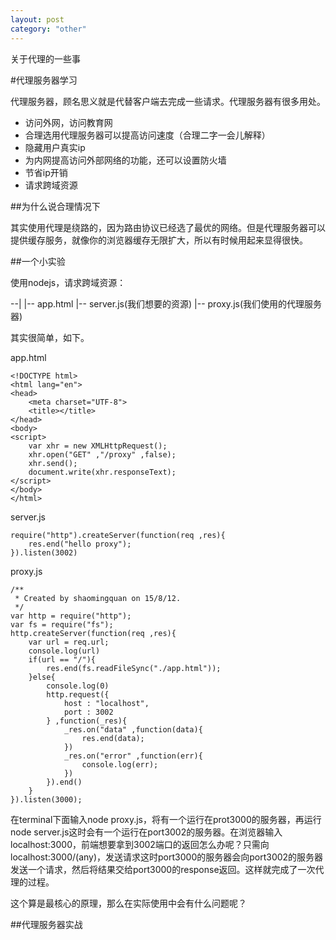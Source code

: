 ```yaml
---
layout: post
category: "other"
---
```


关于代理的一些事

#代理服务器学习

代理服务器，顾名思义就是代替客户端去完成一些请求。代理服务器有很多用处。

- 访问外网，访问教育网
- 合理选用代理服务器可以提高访问速度（合理二字一会儿解释）
- 隐藏用户真实ip
- 为内网提高访问外部网络的功能，还可以设置防火墙
- 节省ip开销
- 请求跨域资源

##为什么说合理情况下

其实使用代理是绕路的，因为路由协议已经选了最优的网络。但是代理服务器可以提供缓存服务，就像你的浏览器缓存无限扩大，所以有时候用起来显得很快。

##一个小实验

使用nodejs，请求跨域资源：

--|
  |-- app.html
  |-- server.js(我们想要的资源)
  |-- proxy.js(我们使用的代理服务器)

其实很简单，如下。

app.html

    <!DOCTYPE html>
    <html lang="en">
    <head>
        <meta charset="UTF-8">
        <title></title>
    </head>
    <body>
    <script>
        var xhr = new XMLHttpRequest();
        xhr.open("GET" ,"/proxy" ,false);
        xhr.send();
        document.write(xhr.responseText);
    </script>
    </body>
    </html>


server.js

```
require("http").createServer(function(req ,res){
    res.end("hello proxy");
}).listen(3002)
```

proxy.js

```
/**
 * Created by shaomingquan on 15/8/12.
 */
var http = require("http");
var fs = require("fs");
http.createServer(function(req ,res){
    var url = req.url;
    console.log(url)
    if(url == "/"){
        res.end(fs.readFileSync("./app.html"));
    }else{
        console.log(0)
        http.request({
            host : "localhost",
            port : 3002
        } ,function(_res){
            _res.on("data" ,function(data){
                res.end(data);
            })
            _res.on("error" ,function(err){
                console.log(err);
            })
        }).end()
    }
}).listen(3000);
```

在terminal下面输入node proxy.js，将有一个运行在prot3000的服务器，再运行node server.js这时会有一个运行在port3002的服务器。在浏览器输入localhost:3000，前端想要拿到3002端口的返回怎么办呢？只需向localhost:3000/(any)，发送请求这时port3000的服务器会向port3002的服务器发送一个请求，然后将结果交给port3000的response返回。这样就完成了一次代理的过程。

这个算是最核心的原理，那么在实际使用中会有什么问题呢？

##代理服务器实战

